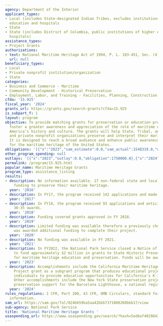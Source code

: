```yaml
---
agency: Department of the Interior
applicant_types:
- Local (includes State-designated Indian Tribes, excludes institutions of higher
  education and hospitals
- State
- State (includes District of Columbia, public institutions of higher education and
  hospitals)
assistance_types:
- Project Grants
authorizations:
- text: National Maritime Heritage Act of 1994, P. L. 103-451, Sec. (4)(c).
  url: null
beneficiary_types:
- Local
- Private nonprofit institution/organization
- State
categories:
- Business and Commerce - Maritime
- Community Development - Historical Preservation
- Employment, Labor, and Training - Facilities, Planning, Construction, and Equipment
cfda: '15.925'
fiscal_year: '2024'
grants_url: https://grants.gov/search-grants?cfda=15.925
is_subpart_f: 1
layout: program
objective: To provide matching grants for preservation or education projects that
  foster a greater awareness and appreciation of the role of maritime endeavors in
  America’s history and culture. The grants will help State, Tribal, and local governments
  and private nonprofit organizations preserve and interpret their maritime heritage.
  It is designed to reach a broad audience and enhance public awareness and appreciation
  for the maritime heritage of the United States.
obligations: '[{"x":"2023","sam_estimate":0.0,"sam_actual":1548319.0,"usa_spending_actual":1548319.37},{"x":"2024","sam_estimate":0.0,"sam_actual":148622.0,"usa_spending_actual":28052.3},{"x":"2025","sam_estimate":0.0,"sam_actual":0.0,"usa_spending_actual":0.0}]'
other_program_spending: null
outlays: '[{"x":"2023","outlay":0.0,"obligation":1750000.0},{"x":"2024","outlay":0.0,"obligation":150000.0},{"x":"2025","outlay":0.0,"obligation":0.0}]'
permalink: /program/15.925.html
popular_name: Maritime Heritage Grants
program_type: assistance_listing
results:
- description: No information available. 27 non-federal state and local agencies received
    funding to preserve their maritime heritage.
  year: '2016'
- description: In FY17, the program received 142 applications and made 27 awards.
  year: '2017'
- description: In FY18, the program received 93 applications and anticipates making
    30-35 awards.
  year: '2018'
- description: Funding covered grants approved in FY 2018.
  year: '2019'
- description: Limited funding was available therefore a previously chosen project
    was awarded additional funding to complete their project.
  year: '2020'
- description: No funding was available in FY 2021.
  year: '2021'
- description: In FY2022, the National Park Service closed a Notice of Funding Opportunity
    to fund approximately $2 million in grants to State Historic Preservation Offices
    for maritime heritage education and preservation. Funds will be awarded in FY2023.
  year: '2023'
- description: Accomplishments include the California Maritime Heritage Education
    Project grant as a subgrant program that produces educational projects on under-represented
    individuals to provide education opportunities for California's K-12 students.
    Other accomplishments include the New York State preservation project which provided
    preservation support for the Barcelona Lighthouse, a national register property.
  year: '2024'
rules_regulations: 2 CFR, Part 200, 43 CFR, OMB Circulars, standard forms, and program
  information.
sam_url: https://sam.gov/fal/824b659ba5aa42bbb7371008260bbb17/view
sub-agency: National Park Service
title: 'National Maritime Heritage Grants '
usaspending_url: https://www.usaspending.gov/search/?hash=5ed6af4029842a7b1c9bce310fb82417
---
```

